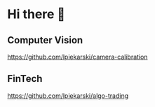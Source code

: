 # Hi there 👋

## Computer Vision
https://github.com/lpiekarski/camera-calibration

## FinTech
https://github.com/lpiekarski/algo-trading
